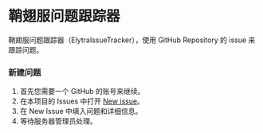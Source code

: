 # 鞘翅服问题跟踪器

鞘翅服问题跟踪器（ElytraIssueTracker），使用 GitHub Repository 的 issue 来跟踪问题。

### 新建问题

1. 首先您需要一个 GitHub 的账号来继续。
2. 在本项目的 Issues 中打开 [New issue](https://github.com/nitu2003/ElytraIssueTracker/issues/new)。
3. 在 New Issue 中填入问题和详细信息。
4. 等待服务器管理员处理。
